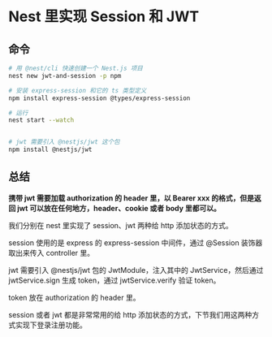 # Nest 里实现 Session 和 JWT

## 命令
```bash
# 用 @nest/cli 快速创建一个 Nest.js 项目
nest new jwt-and-session -p npm

# 安装 express-session 和它的 ts 类型定义
npm install express-session @types/express-session

# 运行
nest start --watch


# jwt 需要引入 @nestjs/jwt 这个包
npm install @nestjs/jwt
```




## 总结
**携带 jwt 需要加载 authorization 的 header 里，以 Bearer xxx 的格式，但是返回 jwt 可以放在任何地方，header、cookie 或者 body 里都可以。**

我们分别在 nest 里实现了 session、jwt 两种给 http 添加状态的方式。

session 使用的是 express 的 express-session 中间件，通过 @Session 装饰器取出来传入 controller 里。

jwt 需要引入 @nestjs/jwt 包的 JwtModule，注入其中的 JwtService，然后通过 jwtService.sign 生成 token，通过 jwtService.verify 验证 token。

token 放在 authorization 的 header 里。

session 或者 jwt 都是非常常用的给 http 添加状态的方式，下节我们用这两种方式实现下登录注册功能。


